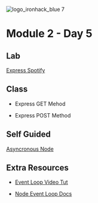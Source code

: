 ![logo_ironhack_blue 7](https://user-images.githubusercontent.com/23629340/40541063-a07a0a8a-601a-11e8-91b5-2f13e4e6b441.png)

# Module 2 - Day 5


## Lab 

[Express Spotify](https://github.com/ironhack-labs/lab-express-spotify)


## Class

- Express GET Mehod

- Express POST Method


## Self Guided

[Asyncronous Node](https://my.ironhack.com/lms/courses/course-v1:IRONHACK+WDFT52+202105_BCN/modules/ironhack-course-chapter_4/units/ironhack-course-chapter_4-sequential_4-vertical_5)


## Extra Resources

- [Event Loop Video Tut](https://www.youtube.com/watch?v=8aGhZQkoFbQ)

- [Node Event Loop Docs](https://nodejs.dev/the-nodejs-event-loop)
